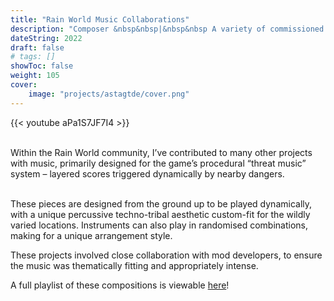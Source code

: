 ```yaml
---
title: "Rain World Music Collaborations"
description: "Composer &nbsp&nbsp|&nbsp&nbsp A variety of commissioned tracks for various mods for Rain World."
dateString: 2022
draft: false
# tags: []
showToc: false
weight: 105
cover:
    image: "projects/astagtde/cover.png"
--- 
```

{{< youtube aPa1S7JF7I4 >}}

<br>
Within the Rain World community, I’ve contributed to many other projects with music, primarily designed for the game’s procedural “threat music” system – layered scores triggered dynamically by nearby dangers.<br><br>

These pieces are designed from the ground up to be played dynamically, with a unique percussive techno-tribal aesthetic custom-fit for the wildly varied locations. Instruments can also play in randomised combinations, making for a unique arrangement style.

These projects involved close collaboration with mod developers, to ensure the music was thematically fitting and appropriately intense.

A full playlist of these compositions is viewable [here](https://youtube.com/playlist?list=PLxrBrBQfEvRtBh1PJ2aDcWmY3wJmfP2fP&si=OhyabWGHnPrVd5qk)!